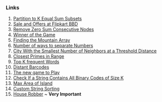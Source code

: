 ### Links
1. [Partition to K Equal Sum Subsets](https://leetcode.com/problems/partition-to-k-equal-sum-subsets/submissions/888159177/)
2. [Sale and Offers at Flipkart BBD](https://leetcode.com/problems/shopping-offers/submissions/888201549/)
3. [Remove Zero Sum Consecutive Nodes](https://leetcode.com/problems/remove-zero-sum-consecutive-nodes-from-linked-list/submissions/888205455/)
4. [Winner of the Game](https://leetcode.com/problems/find-the-winner-of-the-circular-game/submissions/888212018/)
5. [Finding the Mountain Array]()
6. [Number of ways to separate Numbers]()
7. [City With the Smallest Number of Neighbors at a Threshold Distance](https://leetcode.com/problems/find-the-city-with-the-smallest-number-of-neighbors-at-a-threshold-distance/submissions/888245572/)
8. [Closest Primes in Range](https://leetcode.com/problems/closest-prime-numbers-in-range/submissions/888278067/)
9. [Top K frequent Words](https://leetcode.com/problems/top-k-frequent-words/submissions/886180958/)
10. [Distant Barcodes](https://leetcode.com/problems/distant-barcodes/submissions/888491577/)
11. [The new game to Play](https://leetcode.com/problems/new-21-game/submissions/888494933/)
12. [Check If a String Contains All Binary Codes of Size K](https://leetcode.com/problems/check-if-a-string-contains-all-binary-codes-of-size-k/submissions/887429555/)
13. [Max Area of Island](https://leetcode.com/problems/max-area-of-island/submissions/887430607/)
14. [Custom String Sorting]()
15. [House Robber]() ~ **Very Important**
